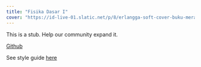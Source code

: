 ```yaml
---
title: "Fisika Dasar I"
cover: "https://id-live-01.slatic.net/p/8/erlangga-soft-cover-buku-merah-fisika-dasar-jl1-ed7-halliday-1450708017-588491-1.jpg"
---
```

This is a stub. Help our community expand it.

[Github](https://github.com/fajarnuha/kumlaude)

See style guide [here](https://fajarnuha.github.io/kumlaude/guides)

